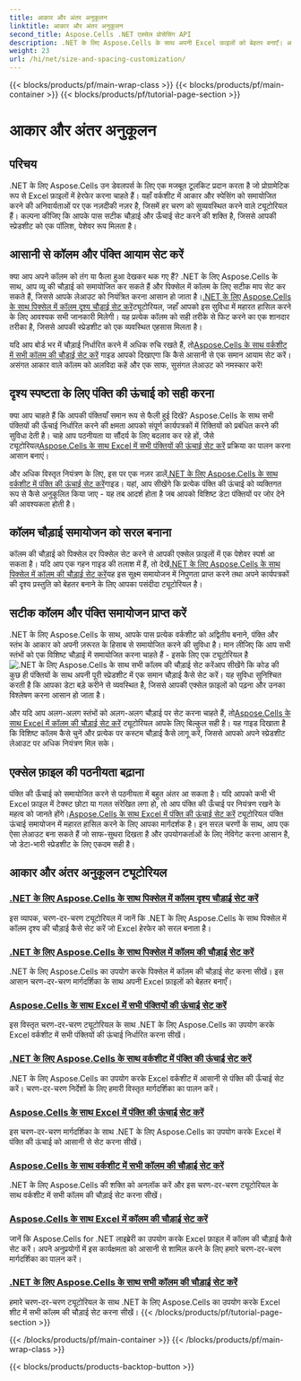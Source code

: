 ```yaml
---
title: आकार और अंतर अनुकूलन
linktitle: आकार और अंतर अनुकूलन
second_title: Aspose.Cells .NET एक्सेल प्रोसेसिंग API
description: .NET के लिए Aspose.Cells के साथ अपनी Excel फ़ाइलों को बेहतर बनाएँ। आकार और स्पेसिंग को अनुकूलित करने, कॉलम की चौड़ाई और पंक्ति की ऊँचाई को आसानी से सेट करने के लिए आसान ट्यूटोरियल खोजें।
weight: 23
url: /hi/net/size-and-spacing-customization/
---
```


{{< blocks/products/pf/main-wrap-class >}}
{{< blocks/products/pf/main-container >}}
{{< blocks/products/pf/tutorial-page-section >}}

# आकार और अंतर अनुकूलन

## परिचय

.NET के लिए Aspose.Cells उन डेवलपर्स के लिए एक मजबूत टूलकिट प्रदान करता है जो प्रोग्रामेटिक रूप से Excel फ़ाइलों में हेरफेर करना चाहते हैं। यहाँ वर्कशीट में आकार और स्पेसिंग को समायोजित करने की अनिवार्यताओं पर एक नज़दीकी नज़र है, जिसमें हर चरण को सुव्यवस्थित करने वाले ट्यूटोरियल हैं। कल्पना कीजिए कि आपके पास सटीक चौड़ाई और ऊँचाई सेट करने की शक्ति है, जिससे आपकी स्प्रेडशीट को एक पॉलिश, पेशेवर रूप मिलता है।

## आसानी से कॉलम और पंक्ति आयाम सेट करें

 क्या आप अपने कॉलम को तंग या फैला हुआ देखकर थक गए हैं? .NET के लिए Aspose.Cells के साथ, आप व्यू की चौड़ाई को समायोजित कर सकते हैं और पिक्सेल में कॉलम के लिए सटीक माप सेट कर सकते हैं, जिससे आपके लेआउट को नियंत्रित करना आसान हो जाता है।[.NET के लिए Aspose.Cells के साथ पिक्सेल में कॉलम दृश्य चौड़ाई सेट करें](./setting-column-view-width/)ट्यूटोरियल, जहाँ आपको इस सुविधा में महारत हासिल करने के लिए आवश्यक सभी जानकारी मिलेगी। यह प्रत्येक कॉलम को सही तरीके से फिट करने का एक शानदार तरीका है, जिससे आपकी स्प्रेडशीट को एक व्यवस्थित एहसास मिलता है।

 यदि आप बोर्ड भर में चौड़ाई निर्धारित करने में अधिक रुचि रखते हैं, तो[Aspose.Cells के साथ वर्कशीट में सभी कॉलम की चौड़ाई सेट करें](./setting-width-of-all-columns-in-worksheet/) गाइड आपको दिखाएगा कि कैसे आसानी से एक समान आयाम सेट करें। असंगत आकार वाले कॉलम को अलविदा कहें और एक साफ, सुसंगत लेआउट को नमस्कार करें!

## दृश्य स्पष्टता के लिए पंक्ति की ऊंचाई को सही करना

 क्या आप चाहते हैं कि आपकी पंक्तियाँ समान रूप से फैली हुई दिखें? Aspose.Cells के साथ सभी पंक्तियों की ऊँचाई निर्धारित करने की क्षमता आपको संपूर्ण कार्यपत्रकों में रिक्तियों को प्रबंधित करने की सुविधा देती है। चाहे आप पठनीयता या सौंदर्य के लिए बदलाव कर रहे हों, जैसे ट्यूटोरियल[Aspose.Cells के साथ Excel में सभी पंक्तियों की ऊंचाई सेट करें](./setting-height-of-all-rows/) प्रक्रिया का पालन करना आसान बनाएं।

 और अधिक विस्तृत नियंत्रण के लिए, इस पर एक नज़र डालें[.NET के लिए Aspose.Cells के साथ वर्कशीट में पंक्ति की ऊंचाई सेट करें](./setting-height-of-all-rows-in-worksheet/)गाइड। यहां, आप सीखेंगे कि प्रत्येक पंक्ति की ऊंचाई को व्यक्तिगत रूप से कैसे अनुकूलित किया जाए - यह तब आदर्श होता है जब आपको विशिष्ट डेटा पंक्तियों पर जोर देने की आवश्यकता होती है।

## कॉलम चौड़ाई समायोजन को सरल बनाना

 कॉलम की चौड़ाई को पिक्सेल दर पिक्सेल सेट करने से आपकी एक्सेल फ़ाइलों में एक पेशेवर स्पर्श आ सकता है। यदि आप एक गहन गाइड की तलाश में हैं, तो देखें[.NET के लिए Aspose.Cells के साथ पिक्सेल में कॉलम की चौड़ाई सेट करें](./setting-column-width/)यह इस सूक्ष्म समायोजन में निपुणता प्राप्त करने तथा अपने कार्यपत्रकों की दृश्य प्रस्तुति को बेहतर बनाने के लिए आपका पसंदीदा ट्यूटोरियल है।

## सटीक कॉलम और पंक्ति समायोजन प्राप्त करें

 .NET के लिए Aspose.Cells के साथ, आपके पास प्रत्येक वर्कशीट को अद्वितीय बनाने, पंक्ति और स्तंभ के आकार को अपनी ज़रूरत के हिसाब से समायोजित करने की सुविधा है। मान लीजिए कि आप सभी स्तंभों को एक विशिष्ट चौड़ाई में समायोजित करना चाहते हैं - इसके लिए एक ट्यूटोरियल है![.NET के लिए Aspose.Cells के साथ सभी कॉलम की चौड़ाई सेट करें](./setting-width-of-all-columns/)आप सीखेंगे कि कोड की कुछ ही पंक्तियों के साथ अपनी पूरी स्प्रेडशीट में एक समान चौड़ाई कैसे सेट करें। यह सुविधा सुनिश्चित करती है कि आपका डेटा बड़े करीने से व्यवस्थित है, जिससे आपकी एक्सेल फ़ाइलों को पढ़ना और उनका विश्लेषण करना आसान हो जाता है।

 और यदि आप अलग-अलग स्तंभों को अलग-अलग चौड़ाई पर सेट करना चाहते हैं, तो[Aspose.Cells के साथ Excel में कॉलम की चौड़ाई सेट करें](./setting-width-of-column/) ट्यूटोरियल आपके लिए बिल्कुल सही है। यह गाइड दिखाता है कि विशिष्ट कॉलम कैसे चुनें और प्रत्येक पर कस्टम चौड़ाई कैसे लागू करें, जिससे आपको अपने स्प्रेडशीट लेआउट पर अधिक नियंत्रण मिल सके। 

## एक्सेल फ़ाइल की पठनीयता बढ़ाना

 पंक्ति की ऊँचाई को समायोजित करने से पठनीयता में बहुत अंतर आ सकता है। यदि आपको कभी भी Excel फ़ाइल में टेक्स्ट छोटा या गलत संरेखित लगा हो, तो आप पंक्ति की ऊँचाई पर नियंत्रण रखने के महत्व को जानते होंगे।[Aspose.Cells के साथ Excel में पंक्ति की ऊंचाई सेट करें](./setting-height-of-row/) ट्यूटोरियल पंक्ति ऊंचाई समायोजन में महारत हासिल करने के लिए आपका मार्गदर्शक है। इन सरल चरणों के साथ, आप एक ऐसा लेआउट बना सकते हैं जो साफ-सुथरा दिखता है और उपयोगकर्ताओं के लिए नेविगेट करना आसान है, जो डेटा-भारी स्प्रेडशीट के लिए एकदम सही है।

## आकार और अंतर अनुकूलन ट्यूटोरियल
### [.NET के लिए Aspose.Cells के साथ पिक्सेल में कॉलम दृश्य चौड़ाई सेट करें](./setting-column-view-width/)
इस व्यापक, चरण-दर-चरण ट्यूटोरियल में जानें कि .NET के लिए Aspose.Cells के साथ पिक्सेल में कॉलम दृश्य की चौड़ाई कैसे सेट करें जो Excel हेरफेर को सरल बनाता है।
### [.NET के लिए Aspose.Cells के साथ पिक्सेल में कॉलम की चौड़ाई सेट करें](./setting-column-width/)
.NET के लिए Aspose.Cells का उपयोग करके पिक्सेल में कॉलम की चौड़ाई सेट करना सीखें। इस आसान चरण-दर-चरण मार्गदर्शिका के साथ अपनी Excel फ़ाइलों को बेहतर बनाएँ।
### [Aspose.Cells के साथ Excel में सभी पंक्तियों की ऊंचाई सेट करें](./setting-height-of-all-rows/)
इस विस्तृत चरण-दर-चरण ट्यूटोरियल के साथ .NET के लिए Aspose.Cells का उपयोग करके Excel वर्कशीट में सभी पंक्तियों की ऊंचाई निर्धारित करना सीखें।
### [.NET के लिए Aspose.Cells के साथ वर्कशीट में पंक्ति की ऊंचाई सेट करें](./setting-height-of-all-rows-in-worksheet/)
.NET के लिए Aspose.Cells का उपयोग करके Excel वर्कशीट में आसानी से पंक्ति की ऊँचाई सेट करें। चरण-दर-चरण निर्देशों के लिए हमारी विस्तृत मार्गदर्शिका का पालन करें।
### [Aspose.Cells के साथ Excel में पंक्ति की ऊंचाई सेट करें](./setting-height-of-row/)
इस चरण-दर-चरण मार्गदर्शिका के साथ .NET के लिए Aspose.Cells का उपयोग करके Excel में पंक्ति की ऊंचाई को आसानी से सेट करना सीखें।
### [Aspose.Cells के साथ वर्कशीट में सभी कॉलम की चौड़ाई सेट करें](./setting-width-of-all-columns-in-worksheet/)
.NET के लिए Aspose.Cells की शक्ति को अनलॉक करें और इस चरण-दर-चरण ट्यूटोरियल के साथ वर्कशीट में सभी कॉलम की चौड़ाई सेट करना सीखें।
### [Aspose.Cells के साथ Excel में कॉलम की चौड़ाई सेट करें](./setting-width-of-column/)
जानें कि Aspose.Cells for .NET लाइब्रेरी का उपयोग करके Excel फ़ाइल में कॉलम की चौड़ाई कैसे सेट करें। अपने अनुप्रयोगों में इस कार्यक्षमता को आसानी से शामिल करने के लिए हमारे चरण-दर-चरण मार्गदर्शिका का पालन करें।
### [.NET के लिए Aspose.Cells के साथ सभी कॉलम की चौड़ाई सेट करें](./setting-width-of-all-columns/)
हमारे चरण-दर-चरण ट्यूटोरियल के साथ .NET के लिए Aspose.Cells का उपयोग करके Excel शीट में सभी कॉलम की चौड़ाई सेट करना सीखें।
{{< /blocks/products/pf/tutorial-page-section >}}

{{< /blocks/products/pf/main-container >}}
{{< /blocks/products/pf/main-wrap-class >}}

{{< blocks/products/products-backtop-button >}}
